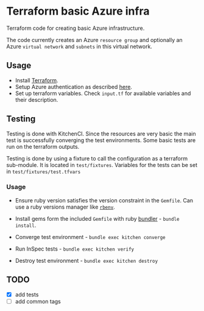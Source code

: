 # Terraform basic Azure infra

Terraform code for creating basic Azure infrastructure.

The code currently creates an Azure `resource group` and optionally an Azure `virtual network` and `subnets` in this virtual network.

## Usage

* Install [Terraform](https://www.terraform.io/downloads.html).
* Setup Azure authentication as described [here](https://www.terraform.io/docs/providers/azurerm/index.html#authenticating-to-azure).
* Set up terraform variables. Check `input.tf` for available variables and their description.

## Testing

Testing is done with KitchenCI. Since the resources are very basic the main test is successfully converging the test environments. Some basic tests are run on the terraform outputs.

Testing is done by using a fixture to call the configuration as a terraform sub-module. It is located in `test/fixtures`. Variables for the tests can be set in `test/fixtures/test.tfvars`

### Usage

* Ensure ruby version satisfies the version constraint in the `Gemfile`. Can use a ruby versions manager like [`rbenv`](https://github.com/rbenv/rbenv).
* Install gems form the included `Gemfile` with ruby [bundler](https://bundler.io/) - `bundle install`.
  
* Converge test environment - `bundle exec kitchen converge`
* Run InSpec tests - `bundle exec kitchen verify`
* Destroy test environment - `bundle exec kitchen destroy`

## TODO

- [x] add tests
- [ ] add common tags
